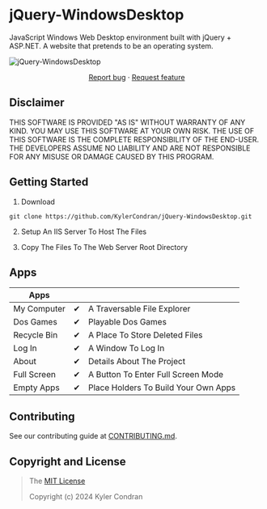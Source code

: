 # jQuery-WindowsDesktop

JavaScript Windows Web Desktop environment built with jQuery + ASP.NET. A website that pretends to be an operating system.

<img src="https://repository-images.githubusercontent.com/774564876/b8c91d9e-3f92-45d3-a008-831d89a67df8" title="jQuery-WindowsDesktop">

<p align="center">
  <a href="https://github.com/KylerCondran/jQuery-WindowsDesktop/issues/new">Report bug</a>
  ·
  <a href="https://github.com/KylerCondran/jQuery-WindowsDesktop/issues/new">Request feature</a>
</p>

## Disclaimer

THIS SOFTWARE IS PROVIDED "AS IS" WITHOUT WARRANTY OF ANY KIND. YOU MAY USE THIS SOFTWARE AT YOUR OWN RISK. THE USE OF THIS SOFTWARE IS THE COMPLETE RESPONSIBILITY OF THE END-USER. THE DEVELOPERS ASSUME NO LIABILITY AND ARE NOT RESPONSIBLE FOR ANY MISUSE OR DAMAGE CAUSED BY THIS PROGRAM.

## Getting Started

1. Download
```
git clone https://github.com/KylerCondran/jQuery-WindowsDesktop.git
```
2. Setup An IIS Server To Host The Files
   
3. Copy The Files To The Web Server Root Directory

## Apps

| Apps            |         |                                        |
|-----------------|---------|----------------------------------------|
| My Computer     | ✔       | A Traversable File Explorer            |
| Dos Games       | ✔       | Playable Dos Games                     |
| Recycle Bin     | ✔       | A Place To Store Deleted Files         |
| Log In          | ✔       | A Window To Log In                     |
| About           | ✔       | Details About The Project              |
| Full Screen     | ✔       | A Button To Enter Full Screen Mode     |
| Empty Apps      | ✔       | Place Holders To Build Your Own Apps   |

## Contributing
See our contributing guide at [CONTRIBUTING.md](../master/CONTRIBUTING.md).

## Copyright and License
>The [MIT License](https://github.com/KylerCondran/jQuery-WindowsDesktop/blob/master/LICENSE)
>
>Copyright (c) 2024 Kyler Condran
